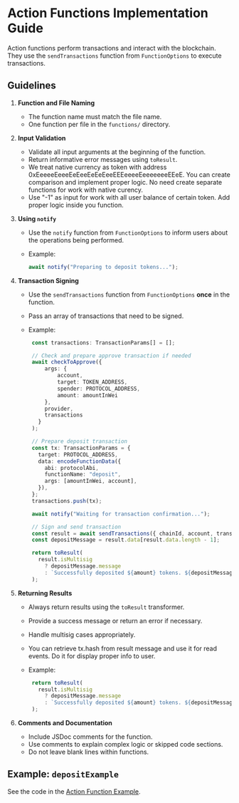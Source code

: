 # Action Functions Implementation Guide

Action functions perform transactions and interact with the blockchain. They use the `sendTransactions` function from `FunctionOptions` to execute transactions.

## Guidelines

1. **Function and File Naming**

   - The function name must match the file name.
   - One function per file in the `functions/` directory.

2. **Input Validation**

   - Validate all input arguments at the beginning of the function.
   - Return informative error messages using `toResult`.
   - We treat native currency as token with address 0xEeeeeEeeeEeEeeEeEeEeeEEEeeeeEeeeeeeeEEeE.
     You can create comparison and implement proper logic. No need create separate functions for work with native curency.
   - Use "-1" as input for work with all user balance of certain token. Add proper logic inside you function.  

3. **Using `notify`**

   - Use the `notify` function from `FunctionOptions` to inform users about the operations being performed.
   - Example:

     ```typescript
     await notify("Preparing to deposit tokens...");
     ```

4. **Transaction Signing**

   - Use the `sendTransactions` function from `FunctionOptions` **once** in the function.
   - Pass an array of transactions that need to be signed.
   - Example:

     ```typescript
      const transactions: TransactionParams[] = [];

      // Check and prepare approve transaction if needed
      await checkToApprove({
          args: {
              account,
              target: TOKEN_ADDRESS,
              spender: PROTOCOL_ADDRESS,
              amount: amountInWei
          },
          provider,
          transactions
        }
      );

      // Prepare deposit transaction
      const tx: TransactionParams = {
        target: PROTOCOL_ADDRESS,
        data: encodeFunctionData({
          abi: protocolAbi,
          functionName: "deposit",
          args: [amountInWei, account],
        }),
      };
      transactions.push(tx);

      await notify("Waiting for transaction confirmation...");

      // Sign and send transaction
      const result = await sendTransactions({ chainId, account, transactions });
      const depositMessage = result.data[result.data.length - 1];

      return toResult(
        result.isMultisig
          ? depositMessage.message
          : `Successfully deposited ${amount} tokens. ${depositMessage.message}`
      );
     ```

5. **Returning Results**

   - Always return results using the `toResult` transformer.
   - Provide a success message or return an error if necessary.
   - Handle multisig cases appropriately.
   - You can retrieve tx.hash from result message and use it for read events. Do it for display proper info to user.
   - Example:

     ```typescript
      return toResult(
        result.isMultisig
          ? depositMessage.message
          : `Successfully deposited ${amount} tokens. ${depositMessage.message}`
      );
     ```

6. **Comments and Documentation**

   - Include JSDoc comments for the function.
   - Use comments to explain complex logic or skipped code sections.
   - Do not leave blank lines within functions.

## Example: `depositExample`

See the code in the [Action Function Example](action-function-example.md).

